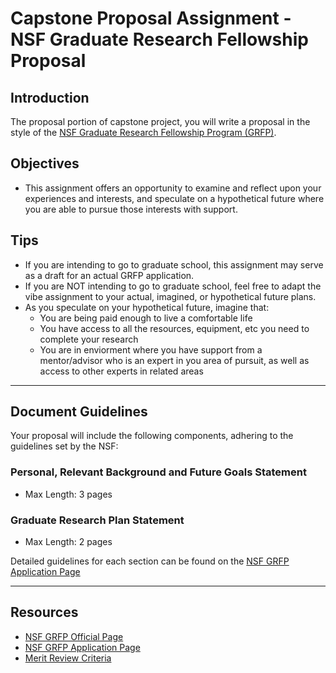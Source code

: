 
# Capstone Proposal Assignment - NSF Graduate Research Fellowship Proposal

## Introduction
The proposal portion of capstone project, you will write a proposal in the style of the [NSF Graduate Research Fellowship Program (GRFP)](https://www.nsfgrfp.org/). 


## Objectives
- This assignment offers an opportunity to examine and reflect upon your experiences and interests, and speculate on a hypothetical future where you are able to pursue those interests with support.

## Tips
  - If you are intending to go to graduate school, this assignment may serve as a draft for an actual GRFP application.
  - If you are NOT intending to go to graduate school, feel free to adapt the vibe assignment to your actual, imagined, or hypothetical future plans.
  - As you speculate on your hypothetical future, imagine that: 
    - You are being paid enough to live a comfortable life
    - You have access to all the resources, equipment, etc you need to complete your research
    - You are in enviorment where you have support from a mentor/advisor who is an expert in you area of pursuit, as well as access to other experts in related areas

___

## Document Guidelines
Your proposal will include the following components, adhering to the guidelines set by the NSF:

### Personal, Relevant Background and Future Goals Statement
- Max Length: 3 pages
### Graduate Research Plan Statement
- Max Length: 2 pages

Detailed guidelines for each section can be found on the [NSF GRFP Application Page](https://nsfgrfp.org/applicants/statements/)
___




## Resources
- [NSF GRFP Official Page](https://www.nsfgrfp.org/)
- [NSF GRFP Application Page](https://nsfgrfp.org/applicants/statements/)
- [Merit Review Criteria](https://nsfgrfp.org/applicants/merit-review-criteria/)


